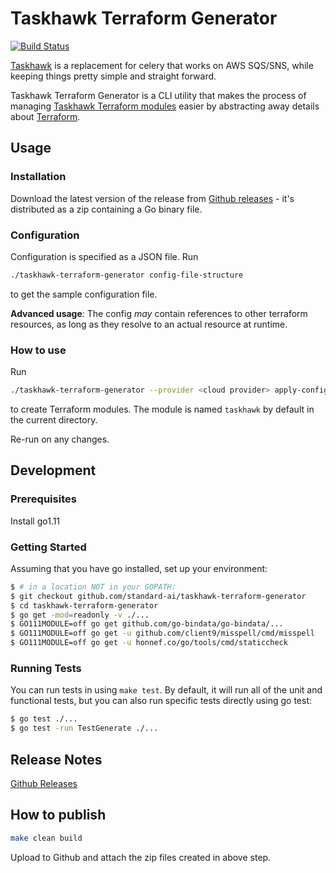 # Taskhawk Terraform Generator

[![Build Status](https://travis-ci.org/standard-ai/taskhawk-terraform-generator.svg?branch=master)](https://travis-ci.org/standard-ai/taskhawk-terraform-generator)

[Taskhawk](https://github.com/standard-ai/taskhawk) is a replacement for celery that works on AWS SQS/SNS, while
keeping things pretty simple and straight forward. 

Taskhawk Terraform Generator is a CLI utility that makes the process of managing 
[Taskhawk Terraform modules](https://registry.terraform.io/search?q=taskhawk&verified=false) easier by abstracting 
away details about [Terraform](https://www.terraform.io/).

## Usage 

### Installation

Download the latest version of the release from [Github releases](https://github.com/standard-ai/taskhawk-terraform-generator/releases) - 
it's distributed as a zip containing a Go binary file.

### Configuration

Configuration is specified as a JSON file. Run 

```sh
./taskhawk-terraform-generator config-file-structure
```

to get the sample configuration file.

**Advanced usage**: The config *may* contain references to other terraform resources, as long as they resolve to 
an actual resource at runtime. 

### How to use

Run 

```sh
./taskhawk-terraform-generator --provider <cloud provider> apply-config <config file path>
```

to create Terraform modules. The module is named `taskhawk` by default in the current directory.

Re-run on any changes.

## Development

### Prerequisites

Install go1.11

### Getting Started

Assuming that you have go installed, set up your environment:

```sh
$ # in a location NOT in your GOPATH:
$ git checkout github.com/standard-ai/taskhawk-terraform-generator
$ cd taskhawk-terraform-generator
$ go get -mod=readonly -v ./...
$ GO111MODULE=off go get github.com/go-bindata/go-bindata/...
$ GO111MODULE=off go get -u github.com/client9/misspell/cmd/misspell
$ GO111MODULE=off go get -u honnef.co/go/tools/cmd/staticcheck
```

### Running Tests

You can run tests in using ``make test``. By default, it will run all of the unit and functional tests, but you can 
also run specific tests directly using go test:

```sh
$ go test ./...
$ go test -run TestGenerate ./...
```

## Release Notes

[Github Releases](https://github.com/standard-ai/taskhawk-terraform-generator/releases)

## How to publish


```sh
make clean build
```

Upload to Github and attach the zip files created in above step.
